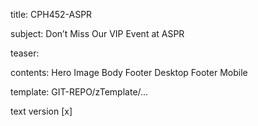 title:					CPH452-ASPR

subject:				Don’t Miss Our VIP Event at ASPR

teaser:					

contents:				Hero Image
					Body
					Footer Desktop
					Footer Mobile

template: GIT-REPO/zTemplate/...

text version 				[x]